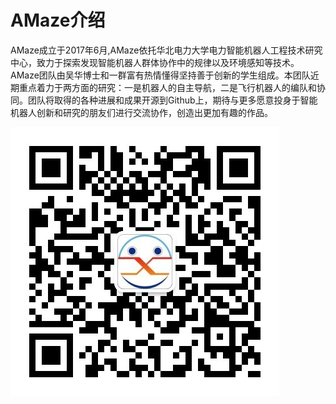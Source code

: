 # AMaze介绍


  AMaze成立于2017年6月,AMaze依托华北电力大学电力智能机器人工程技术研究中心，致力于探索发现智能机器人群体协作中的规律以及环境感知等技术。  AMaze团队由吴华博士和一群富有热情懂得坚持善于创新的学生组成。本团队近期重点着力于两方面的研究：一是机器人的自主导航，二是飞行机器人的编队和协同。团队将取得的各种进展和成果开源到Github上，期待与更多愿意投身于智能机器人创新和研究的朋友们进行交流协作，创造出更加有趣的作品。

![](code.jpg "code")
